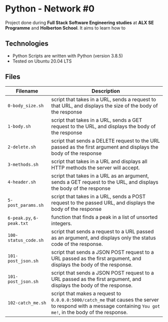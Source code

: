 # Python - Network #0

Project done during **Full Stack Software Engineering studies** at **ALX SE Programme** and **Holberton School**. It aims to learn how to 

## Technologies
* Python Scripts are written with Python (version 3.8.5)
* Tested on Ubuntu 20.04 LTS

## Files

**Filename**   |**Description**
--------------------|-------------------
`0-body_size.sh`  | script that takes in a URL, sends a request to that URL, and displays the size of the body of the response
`1-body.sh`  | script that takes in a URL, sends a GET request to the URL, and displays the body of the response
`2-delete.sh` | script that sends a DELETE request to the URL passed as the first argument and displays the body of the response
`3-methods.sh` | script that takes in a URL and displays all HTTP methods the server will accept.
`4-header.sh` | script that takes in a URL as an argument, sends a GET request to the URL, and displays the body of the response
`5-post_params.sh` | script that takes in a URL, sends a POST request to the passed URL, and displays the body of the response
`6-peak.py`, `6-peak.txt` | function that finds a peak in a list of unsorted integers.
`100-status_code.sh` | script that sends a request to a URL passed as an argument, and displays only the status code of the response.
`101-post_json.sh` | script that sends a JSON POST request to a URL passed as the first argument, and displays the body of the response.
`101-post_json.sh` | script that sends a JSON POST request to a URL passed as the first argument, and displays the body of the response.
`102-catch_me.sh` | script that makes a request to `0.0.0.0:5000/catch_me` that causes the server to respond with a message containing `You got me!`, in the body of the response.
